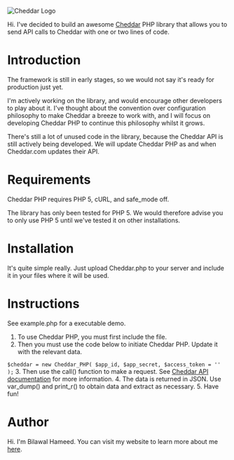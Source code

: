 ![Cheddar Logo](http://i.imgur.com/6G0Jv.png "Cheddar Logo")

Hi. I've decided to build an awesome [Cheddar](https://cheddarapp.com) PHP library that allows you to send API calls to Cheddar with one or two lines of code.

Introduction
========
The framework is still in early stages, so we would not say it's ready for production just yet.

I'm actively working on the library, and would encourage other developers to play about it. I've thought about the convention over configuration philosophy to make Cheddar a breeze to work with, and I will focus on developing Cheddar PHP to continue this philosophy whilst it grows.

There's still a lot of unused code in the library, because the Cheddar API is still actively being developed. We will update Cheddar PHP as and when Cheddar.com updates their API.

Requirements
========
Cheddar PHP requires PHP 5, cURL, and safe_mode off.

The library has only been tested for PHP 5. We would therefore advise you to only use PHP 5 until we've tested it on other installations.

Installation
========
It's quite simple really. Just upload Cheddar.php to your server and include it in your files where it will be used.

Instructions
========
See example.php for a executable demo.

1. To use Cheddar PHP, you must first include the file.
2. Then you must use the code below to initiate Cheddar PHP. Update it with the relevant data.

``` $cheddar = new Cheddar_PHP( $app_id, $app_secret, $access_token = '' ); ```
3. Then use the call() function to make a request. See [Cheddar API documentation](http://cheddarapp.com/developer) for more information.
4. The data is returned in JSON. Use var_dump() and print_r() to obtain data and extract as necessary.
5. Have fun!

Author
========
Hi. I'm Bilawal Hameed. You can visit my website to learn more about me [here](http://bilaw.al).